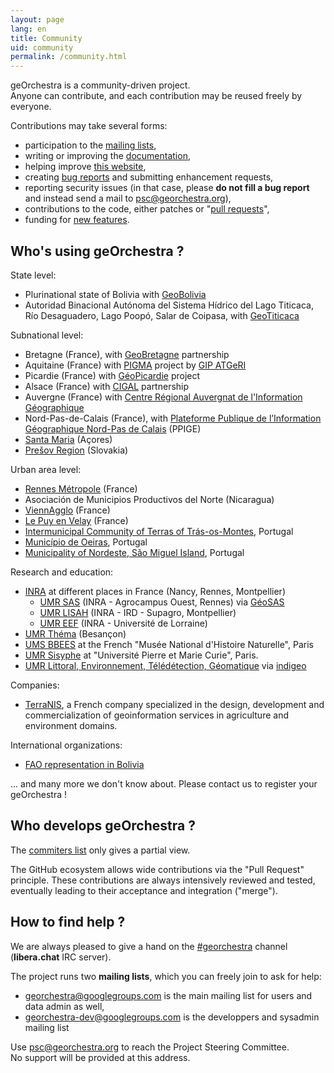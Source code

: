 ```yaml
---
layout: page
lang: en
title: Community
uid: community
permalink: /community.html
---
```


geOrchestra is a community-driven project.  
Anyone can contribute, and each contribution may be reused freely by everyone.

Contributions may take several forms:

 * participation to the [mailing lists](https://groups.google.com/group/georchestra?hl=en),
 * writing or improving the [documentation](https://github.com/georchestra/georchestra/blob/master/README.md),
 * helping improve [this website](https://github.com/georchestra/georchestra.github.io),
 * creating [bug reports](https://github.com/georchestra/georchestra/issues) and submitting enhancement requests,
 * reporting security issues (in that case, please **do not fill a bug report** and instead send a mail to <psc@georchestra.org>),
 * contributions to the code, either patches or "[pull requests](https://help.github.com/articles/creating-a-pull-request)",
 * funding for [new features](https://github.com/georchestra/georchestra/issues?direction=desc&labels=enhancement&page=1&sort=updated&state=open).


## Who's using geOrchestra ?

State level:

 * Plurinational state of Bolivia with [GeoBolivia](http://geo.gob.bo/)
 * Autoridad Binacional Autónoma del Sistema Hídrico del Lago Titicaca, Río Desaguadero, Lago Poopó, Salar de Coipasa, with [GeoTiticaca](http://geotiticaca.org)

Subnational level:

 * Bretagne (France), with [GeoBretagne](https://geobretagne.fr) partnership
 * Aquitaine (France) with [PIGMA](https://www.pigma.org) project by [GIP ATGeRI](https://www.gipatgeri.fr/)
 * Picardie (France) with [GéoPicardie](http://www.geopicardie.fr/portail/) project
 * Alsace (France) with [CIGAL](https://www.cigalsace.org/portail/) partnership
 * Auvergne (France) with [Centre Régional Auvergnat de l'Information Géographique](https://craig.fr/)
 * Nord-Pas-de-Calais (France), with [Plateforme Publique de l’Information Géographique Nord-Pas de Calais](https://www.ppige-npdc.fr/) (PPIGE)
 * [Santa Maria](http://sigweb.cm-viladoporto.pt/home/) (Açores)
 * [Prešov Region](https://geopresovregion.sk/) (Slovakia)

Urban area level:

 * [Rennes Métropole](http://metropole.rennes.fr/) (France)
 * Asociación de Municipios Productivos del Norte (Nicaragua)
 * [ViennAgglo](http://www.paysviennois.fr/) (France)
 * [Le Puy en Velay](https://opendata.agglo-lepuyenvelay.fr/) (France)
 * [Intermunicipal Community of Terras of Trás-os-Montes](https://ide.cim-ttm.pt/mapfishapp/), Portugal
 * [Município de Oeiras](https://oeiras30mais.municipia.pt/), Portugal
 * [Municipality of Nordeste, São Miguel Island](https://sigweb.cmnordeste.pt/m/index.html?wmc=pirus.wmc), Portugal

Research and education:

 * [INRA](http://www.inra.fr/) at different places in France (Nancy, Rennes, Montpellier)
   * [UMR SAS](http://www6.rennes.inra.fr/umrsas/) (INRA - Agrocampus Ouest, Rennes) via [GéoSAS](http://geowww.agrocampus-ouest.fr/web/)
   * <a href="https://www.umr-lisah.fr/" data-proofer-ignore>UMR LISAH</a> (INRA - IRD - Supagro, Montpellier)
   * [UMR EEF](https://www6.nancy.inra.fr/eef/) (INRA - Université de Lorraine)
 * [UMR Théma](http://thema.univ-fcomte.fr/) (Besançon)
 * [UMS BBEES](http://bbees.mnhn.fr/) at the French "Musée National d'Histoire Naturelle", Paris
 * [UMR Sisyphe](http://www.sisyphe.upmc.fr/) at "Université Pierre et Marie Curie", Paris.
 * [UMR Littoral, Environnement, Télédétection, Géomatique](https://letg.univ-nantes.fr/) via [indigeo](http://www.indigeo.fr/)

Companies:

 * [TerraNIS](http://terranis.fr/), a French company specialized in the design, development and commercialization of geoinformation services in agriculture and environment domains.

International organizations:

 * [FAO representation in Bolivia](http://geofao.org.bo/)

... and many more we don't know about. Please contact us to register your geOrchestra !


## Who develops geOrchestra ?


The [commiters list](https://github.com/orgs/georchestra/people) only gives a partial view.

The GitHub ecosystem allows wide contributions via the "Pull Request" principle. These contributions are always intensively reviewed and tested, eventually leading to their acceptance and integration ("merge").


## How to find help ?

We are always pleased to give a hand on the [#georchestra](https://kiwiirc.com/client/irc.libera.chat/georchestra) channel (**libera.chat** IRC server).

The project runs two **mailing lists**, which you can freely join to ask for help:

 * [georchestra@googlegroups.com](https://groups.google.com/group/georchestra?hl=fr) is the main mailing list for users and data admin as well,
 * [georchestra-dev@googlegroups.com](https://groups.google.com/group/georchestra-dev?hl=fr) is the developpers and sysadmin mailing list

Use psc@georchestra.org to reach the Project Steering Committee.<br />
No support will be provided at this address.
